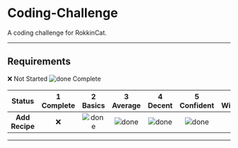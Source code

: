 # Coding-Challenge
A coding challenge for RokkinCat.

----

## Requirements

[done]: https://user-images.githubusercontent.com/29199184/32275438-8385f5c0-bf0b-11e7-9406-42265f71e2bd.png "Done"

:x: Not Started
![done][done] Complete


|               Status              | 1<br>Complete     | 2<br>Basics   | 3<br>Average  | 4<br>Decent      | 5<br>Confident | 6<br>Wizard     |
|:--------------------------------:|:-----------------:|:-------------:|:-------------:|:----------------:|:--------------:|:---------------:|
|**Add Recipe**                    | :x:              | ![done][done] | ![done][done] | ![done][done]    | ![done][done]  |     
  
----
